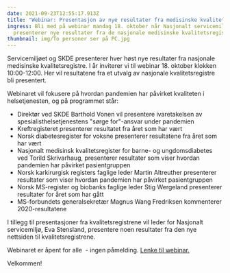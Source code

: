 ```yaml
---
date: 2021-09-23T12:55:17.913Z
title: "Webinar: Presentasjon av nye resultater fra medisinske kvalitetsregistre"
ingress: Bli med på webinar mandag 18. oktober når Nasjonalt servicemiljø
  presenterer nye resultater fra de nasjonale medisinske kvalitetsregistrene.
thumbnail: img/To personer ser på PC.jpg
---
```

Servicemiljøet og SKDE presenterer hver høst nye resultater fra nasjonale medisinske kvalitetsregistre. I år inviterer vi til webinar 18. oktober klokken 10:00-12:00. Her vil resultatene fra et utvalg av nasjonale kvalitetsregistre bli presentert.

Webinaret vil fokusere på hvordan pandemien har påvirket kvaliteten i helsetjenesten, og på programmet står:

* Direktør ved SKDE Barthold Vonen vil presentere ivaretakelsen av spesialisthelsetjenestens "sørge for"-ansvar under pandemien
* Kreftregisteret presenterer resultatet fra året som har vært
* Norsk diabetesregister for voksne presenterer resultatene fra året som har vært
* Nasjonalt medisinsk kvalitetsregister for barne- og ungdomsdiabetes ved Torild Skrivarhaug, presenterer resultater som viser hvordan pandemien har påvirket pasientgruppen
* Norsk karkirurgisk registers faglige leder Martin Altreuther presenterer resultater som viser hvordan pandemien har påvirket pasientgruppen
* Norsk MS-register og biobanks faglige leder Stig Wergeland presenterer resultater for året som har gått
* MS-forbundets generalsekretær Magnus Wang Fredriksen kommenterer 2020-resultatene

I tillegg til presentasjoner fra kvalitetsregistrene vil leder for Nasjonalt servicemiljø, Eva Stensland, presentere noen resultater fra den nye nettsiden til kvalitetsregistrene.

Webinaret er åpent for alle  - ingen påmelding. [Lenke til webinar.](https://www.tromsostreamingstudio.no/produksjon-v1/skde-webinar-mandag-18-oktober/)

Velkommen!